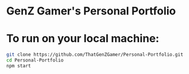 # GenZ Gamer's Personal Portfolio

# To run on your local machine:
```sh
git clone https://github.com/ThatGenZGamer/Personal-Portfolio.git
cd Personal-Portfolio
npm start
```
